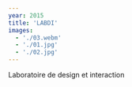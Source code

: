 ```yaml
---
year: 2015
title: 'LABDI'
images:
  - './03.webm'
  - './01.jpg'
  - './02.jpg'
---
```


Laboratoire de design et interaction
